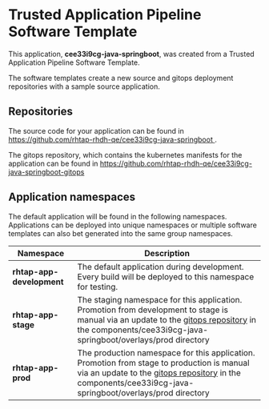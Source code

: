# Trusted Application Pipeline Software Template

This application, **cee33i9cg-java-springboot**, was created from a Trusted Application Pipeline Software Template.

The software templates create a new source and gitops deployment repositories with a sample source application. 

## Repositories

The source code for your application can be found in [https://github.com/rhtap-rhdh-qe/cee33i9cg-java-springboot ](https://github.com/rhtap-rhdh-qe/cee33i9cg-java-springboot ).
 
The gitops repository, which contains the kubernetes manifests for the application can be found in 
[https://github.com/rhtap-rhdh-qe/cee33i9cg-java-springboot-gitops ](https://github.com/rhtap-rhdh-qe/cee33i9cg-java-springboot-gitops ) 

## Application namespaces 

The default application will be found in the following namespaces. Applications can be deployed into unique namespaces or multiple software templates can also bet generated into the same group namespaces.  

|  Namespace   |  Description   |  
| -------- | -------- |   
| **rhtap-app-development** | The default application during development. Every build will be deployed to this namespace for testing. | 
| **rhtap-app-stage** | The staging namespace for this application. Promotion from development to stage is manual via an update to the [gitops repository](https://github.com/rhtap-rhdh-qe/cee33i9cg-java-springboot-gitops ) in the components/cee33i9cg-java-springboot/overlays/prod directory |  
| **rhtap-app-prod** | The production namespace for this application. Promotion from stage to production is manual via an update to the [gitops repository](https://github.com/rhtap-rhdh-qe/cee33i9cg-java-springboot-gitops ) in the components/cee33i9cg-java-springboot/overlays/prod directory | 